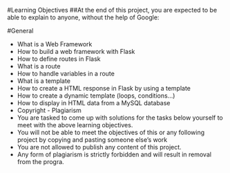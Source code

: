 #Learning Objectives
##At the end of this project, you are expected to be able to explain to anyone, without the help of Google:

#General
- What is a Web Framework
- How to build a web framework with Flask
- How to define routes in Flask
- What is a route
- How to handle variables in a route
- What is a template
- How to create a HTML response in Flask by using a template
- How to create a dynamic template (loops, conditions…)
- How to display in HTML data from a MySQL database
- Copyright - Plagiarism
- You are tasked to come up with solutions for the tasks below yourself to meet with the above learning objectives.
- You will not be able to meet the objectives of this or any following project by copying and pasting someone else’s work
- You are not allowed to publish any content of this project.
- Any form of plagiarism is strictly forbidden and will result in removal from the progra.
